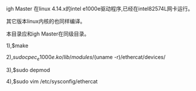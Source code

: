 igh Master 在linux 4.14.x的intel e1000e驱动程序,已经在intel82574L网卡运行。

其它版本linux内核的也同样编译。

本目录应和igh Master在同级目录。

1),$make

2),$sudo cp ec_e1000e.ko /lib/modules/$(uname -r)/ethercat/devices/

3),$sudo depmod

4),$sudo vim /etc/sysconfig/ethercat